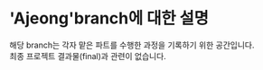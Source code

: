 # 'Ajeong'branch에 대한 설명
해당 branch는 각자 맡은 파트를 수행한 과정을 기록하기 위한 공간입니다.  
최종 프로젝트 결과물(final)과 관련이 없습니다.
